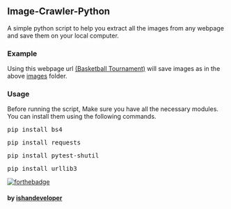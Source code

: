 ## Image-Crawler-Python
A simple python script to help you extract all the images from any webpage and save them on your local computer.

### Example
Using this webpage url <a href="http://www.ishandeveloper.com/Basketball-Tournament/">(Basketball Tournament)</a> will save images as in the above <a href="images/">images</a> folder.

### Usage

Before running the script, Make sure you have all the necessary modules.
You can install them using the following commands.

<pre>pip install bs4</pre>
<pre>pip install requests</pre>
<pre>pip install pytest-shutil</pre>
<pre>pip install urllib3</pre>



[![forthebadge](https://forthebadge.com/images/badges/built-with-love.svg)](https://github.com/ishandeveloper)
#### by <a href="https://github.com/ishandeveloper">ishandeveloper</a>
